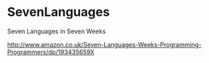 SevenLanguages
==============

Seven Languages in Seven Weeks

http://www.amazon.co.uk/Seven-Languages-Weeks-Programming-Programmers/dp/193435659X

